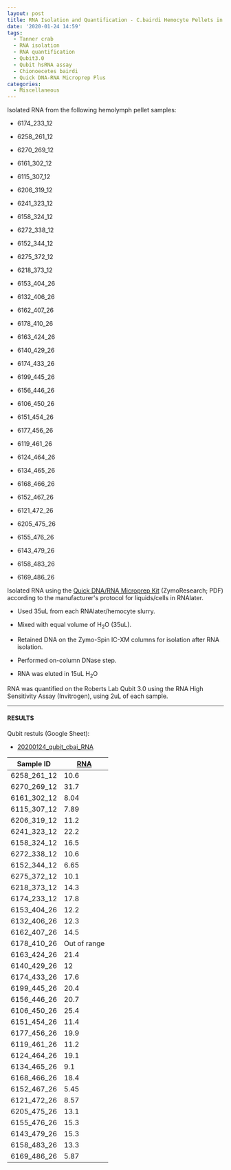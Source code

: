 ```yaml
---
layout: post
title: RNA Isolation and Quantification - C.bairdi Hemocyte Pellets in RNAlater
date: '2020-01-24 14:59'
tags:
  - Tanner crab
  - RNA isolation
  - RNA quantification
  - Qubit3.0
  - Qubit hsRNA assay
  - Chionoecetes bairdi
  - Quick DNA-RNA Microprep Plus
categories:
  - Miscellaneous
---
```

Isolated RNA from the following  hemolymph pellet samples:

- 6174_233_12

- 6258_261_12

- 6270_269_12

- 6161_302_12

- 6115_307_12

- 6206_319_12

- 6241_323_12

- 6158_324_12

- 6272_338_12

- 6152_344_12

- 6275_372_12

- 6218_373_12

- 6153_404_26

- 6132_406_26

- 6162_407_26

- 6178_410_26

- 6163_424_26

- 6140_429_26

- 6174_433_26

- 6199_445_26

- 6156_446_26

- 6106_450_26

- 6151_454_26

- 6177_456_26

- 6119_461_26

- 6124_464_26

- 6134_465_26

- 6168_466_26

- 6152_467_26

- 6121_472_26

- 6205_475_26

- 6155_476_26

- 6143_479_26

- 6158_483_26

- 6169_486_26

Isolated RNA using the [Quick DNA/RNA Microprep Kit](https://github.com/RobertsLab/resources/blob/master/protocols/Commercial_Protocols/ZymoResearch_quick-dna-rna_microprep_plus_kit_20190411.pdf) (ZymoResearch; PDF) according to the manufacturer's protocol for liquids/cells in RNAlater.

- Used 35uL from each RNAlater/hemocyte slurry.

- Mixed with equal volume of H<sub>2</sub>O (35uL).

- Retained DNA on the Zymo-Spin IC-XM columns for isolation after RNA isolation.

- Performed on-column DNase step.

- RNA was eluted in 15uL H<sub>2</sub>O

RNA was quantified on the Roberts Lab Qubit 3.0 using the RNA High Sensitivity Assay (Invitrogen), using 2uL of each sample.

---

#### RESULTS

Qubit restuls (Google Sheet):

- [20200124_qubit_cbai_RNA](https://docs.google.com/spreadsheets/d/1XKruSvdXM66L9UXGS4oPsu5xpppToVDW9zR3NtSsc8s/edit?usp=sharing)


| Sample ID   | [RNA](ng/uL) |
|-------------|--------------|
| 6258_261_12 | 10.6         |
| 6270_269_12 | 31.7         |
| 6161_302_12 | 8.04         |
| 6115_307_12 | 7.89         |
| 6206_319_12 | 11.2         |
| 6241_323_12 | 22.2         |
| 6158_324_12 | 16.5         |
| 6272_338_12 | 10.6         |
| 6152_344_12 | 6.65         |
| 6275_372_12 | 10.1         |
| 6218_373_12 | 14.3         |
| 6174_233_12 | 17.8         |
| 6153_404_26 | 12.2         |
| 6132_406_26 | 12.3         |
| 6162_407_26 | 14.5         |
| 6178_410_26 | Out of range |
| 6163_424_26 | 21.4         |
| 6140_429_26 | 12           |
| 6174_433_26 | 17.6         |
| 6199_445_26 | 20.4         |
| 6156_446_26 | 20.7         |
| 6106_450_26 | 25.4         |
| 6151_454_26 | 11.4         |
| 6177_456_26 | 19.9         |
| 6119_461_26 | 11.2         |
| 6124_464_26 | 19.1         |
| 6134_465_26 | 9.1          |
| 6168_466_26 | 18.4         |
| 6152_467_26 | 5.45         |
| 6121_472_26 | 8.57         |
| 6205_475_26 | 13.1         |
| 6155_476_26 | 15.3         |
| 6143_479_26 | 15.3         |
| 6158_483_26 | 13.3         |
| 6169_486_26 | 5.87         |

